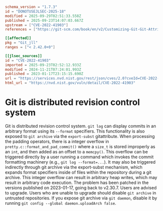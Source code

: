 ```toml
schema_version = "1.7.3"
id = "DONOTUSEJLSEC-2025-18"
modified = 2025-09-29T02:51:33.558Z
published = 2025-09-23T14:07:03.667Z
upstream = ["CVE-2022-41903"]
references = ["https://git-scm.com/book/en/v2/Customizing-Git-Git-Attributes#_export_subst", "https://git-scm.com/docs/pretty-formats#Documentation/pretty-formats.txt-emltltNgttruncltruncmtruncem", "https://github.com/git/git/commit/508386c6c5857b4faa2c3e491f422c98cc69ae76", "https://github.com/git/git/security/advisories/GHSA-475x-2q3q-hvwq", "https://security.gentoo.org/glsa/202312-15", "https://git-scm.com/book/en/v2/Customizing-Git-Git-Attributes#_export_subst", "https://git-scm.com/docs/pretty-formats#Documentation/pretty-formats.txt-emltltNgttruncltruncmtruncem", "https://github.com/git/git/commit/508386c6c5857b4faa2c3e491f422c98cc69ae76", "https://github.com/git/git/security/advisories/GHSA-475x-2q3q-hvwq", "https://security.gentoo.org/glsa/202312-15"]

[[affected]]
pkg = "Git_jll"
ranges = ["< 2.42.0+0"]

[[jlsec_sources]]
id = "CVE-2022-41903"
imported = 2025-09-23T02:52:12.933Z
modified = 2024-11-21T07:24:01.993Z
published = 2023-01-17T23:15:15.690Z
url = "https://services.nvd.nist.gov/rest/json/cves/2.0?cveId=CVE-2022-41903"
html_url = "https://nvd.nist.gov/vuln/detail/CVE-2022-41903"
```

# Git is distributed revision control system

Git is distributed revision control system. `git log` can display commits in an arbitrary format using its `--format` specifiers. This functionality is also exposed to `git archive` via the `export-subst` gitattribute. When processing the padding operators, there is a integer overflow in `pretty.c::format_and_pad_commit()` where a `size_t` is stored improperly as an `int`, and then added as an offset to a `memcpy()`. This overflow can be triggered directly by a user running a command which invokes the commit formatting machinery (e.g., `git log --format=...`). It may also be triggered indirectly through git archive via the export-subst mechanism, which expands format specifiers inside of files within the repository during a git archive. This integer overflow can result in arbitrary heap writes, which may result in arbitrary code execution. The problem has been patched in the versions published on 2023-01-17, going back to v2.30.7. Users are advised to upgrade. Users who are unable to upgrade should disable `git archive` in untrusted repositories. If you expose git archive via `git daemon`, disable it by running `git config --global daemon.uploadArch false`.

